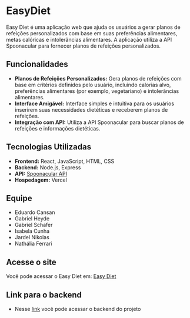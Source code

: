 # EasyDiet

Easy Diet é uma aplicação web que ajuda os usuários a gerar planos de refeições personalizados com base em suas preferências alimentares, metas calóricas e intolerâncias alimentares. A aplicação utiliza a API Spoonacular para fornecer planos de refeições personalizados.

## Funcionalidades

- **Planos de Refeições Personalizados:** Gera planos de refeições com base em critérios definidos pelo usuário, incluindo calorias alvo, preferências alimentares (por exemplo, vegetariano) e intolerâncias alimentares.
- **Interface Amigável:** Interface simples e intuitiva para os usuários inserirem suas necessidades dietéticas e receberem planos de refeições.
- **Integração com API:** Utiliza a API Spoonacular para buscar planos de refeições e informações dietéticas.

## Tecnologias Utilizadas

- **Frontend:** React, JavaScript, HTML, CSS
- **Backend:** Node.js, Express
- **API:** [Spoonacular API](https://spoonacular.com/food-api) 
- **Hospedagem:** Vercel

## Equipe 

- Eduardo Cansan
- Gabriel Heyde
- Gabriel Schafer
- Isabela Cunha
- Jardel Nikolas
- Nathália Ferrari
  
## Acesse o site

Você pode acessar o Easy Diet em: [Easy Diet](https://easydiet.vercel.app/)

## Link para o backend
- Nesse [link](https://github.com/isabelalimadacunha/easydiet-be) você pode acessar o backend do projeto
